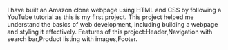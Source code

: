 I have built an Amazon clone webpage using HTML and CSS by following a YouTube tutorial as this is my first project. This project helped me understand the basics of web development, including building a webpage and styling it effectively.
Features of this project:Header,Navigation with search bar,Product listing with images,Footer.
